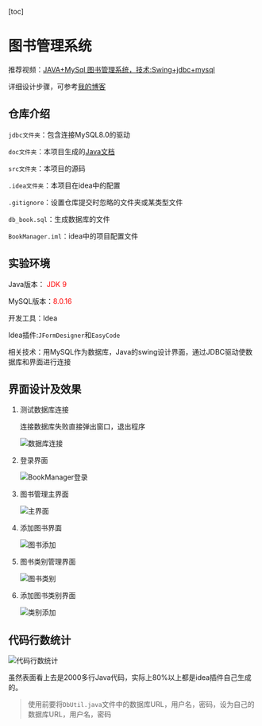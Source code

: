[toc]

# 图书管理系统

推荐视频：[JAVA+MySql 图书管理系统，技术:Swing+jdbc+mysql](https://www.bilibili.com/video/BV1it41157ph?p=1)

详细设计步骤，可参考[我的博客]()

## 仓库介绍

`jdbc文件夹`：包含连接MySQL8.0的驱动

`doc文件夹`：本项目生成的[Java文档](https://eternidad33.gitee.io/bookmanager/overview-summary.html)

`src文件夹`：本项目的源码

`.idea文件夹`：本项目在idea中的配置

`.gitignore`：设置仓库提交时忽略的文件夹或某类型文件

`db_book.sql`：生成数据库的文件

`BookManager.iml`：idea中的项目配置文件

## 实验环境

Java版本：<font color=#ff0000> JDK 9 </font>

MySQL版本：<font color=#ff0000>8.0.16</font>

开发工具：Idea

Idea插件:`JFormDesigner`和`EasyCode`

相关技术：用MySQL作为数据库，Java的swing设计界面，通过JDBC驱动使数据库和界面进行连接

## 界面设计及效果

1. 测试数据库连接

   连接数据库失败直接弹出窗口，退出程序

   ![数据库连接](https://gitee.com/eternidad33/picbed/raw/master/img/BookManager数据库连接.gif)

2. 登录界面

   ![BookManager登录](https://gitee.com/eternidad33/picbed/raw/master/img/BookManager登录.gif)

3. 图书管理主界面

   ![主界面](https://gitee.com/eternidad33/picbed/raw/master/img/BookManager主界面.gif)

4. 添加图书界面

   ![图书添加](https://gitee.com/eternidad33/picbed/raw/master/img/BookManager图书添加.gif)

5. 图书类别管理界面

   ![图书类别](https://gitee.com/eternidad33/picbed/raw/master/img/BookManager图书类别.gif)

6. 添加图书类别界面

   ![类别添加](https://gitee.com/eternidad33/picbed/raw/master/img/BookManager类别添加.gif)

## 代码行数统计

![代码行数统计](https://cdn.jsdelivr.net/gh/eternidad33/picbed@master/img/BookManager代码行数统计.png)

虽然表面看上去是2000多行Java代码，实际上80%以上都是idea插件自己生成的。

> 使用前要将`DbUtil.java`文件中的数据库URL，用户名，密码，设为自己的数据库URL，用户名，密码